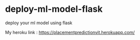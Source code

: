 # deploy-ml-model-flask
 deploy your ml model using flask 
 
 
 My heroku link : https://placementpredictionvit.herokuapp.com/

